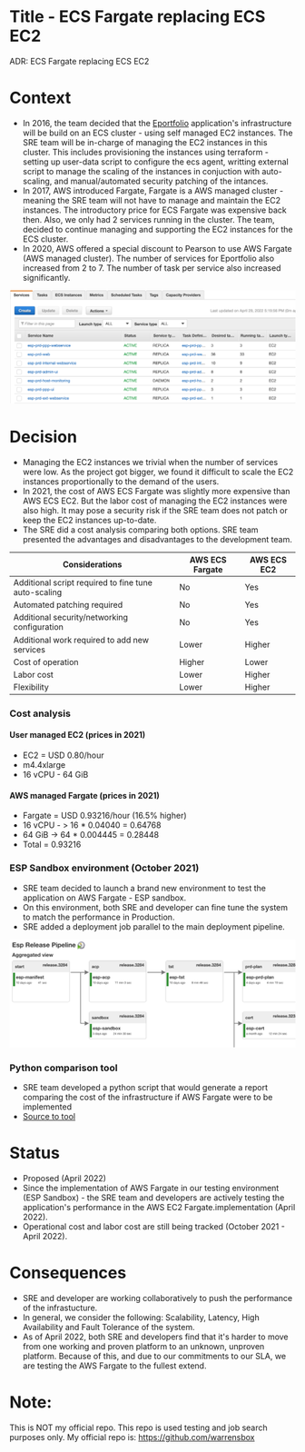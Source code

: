 # Title - ECS Fargate replacing ECS EC2
ADR: ECS Fargate replacing ECS EC2

# Context
- In 2016, the team decided that the [Eportfolio](https://www.edtpa.com/PageView.aspx?f=GEN_Prepare.html) application's infrastructure will be build on an ECS cluster  - using self managed EC2 instances. The SRE team will be in-charge of managing the EC2 instances in this cluster. This includes provisioning the instances using terraform - setting up user-data script to configure the ecs agent, writting external script to manage the scaling of the instances in conjuction with auto-scaling, and manual/automated security patching of the intances.
- In 2017, AWS introduced Fargate, Fargate is a AWS managed cluster - meaning the SRE team will not have to manage and maintain the EC2 instances. The introductory price for ECS Fargate was expensive back then. Also, we only had 2 services running in the cluster. The team, decided to continue managing and supporting the EC2 instances for the ECS cluster.
- In 2020, AWS offered a special discount to Pearson to use AWS Fargate (AWS managed cluster). The number of services for Eportfolio also increased from 2 to 7. The number of task per service also increased significantly. 

![Services and task](./ref/present-state.png)
# Decision 
- Managing the EC2 instances we trivial when the number of services were low. As the project got bigger, we found it difficult to scale the EC2 instances proportionally to the demand of the users. 
- In 2021, the cost of AWS ECS Fargate was slightly more expensive than AWS ECS EC2. But the labor cost of managing the EC2 instances were also high. It may pose a security risk if the SRE team does not patch or keep the EC2 instances up-to-date. 
- The SRE did a cost analysis comparing both options. SRE team presented the advantages and disadvantages to the development team.

| Considerations | AWS ECS Fargate | AWS ECS EC2 |
| ----------- | ----------- | ----------- |
| Additional script required to fine tune auto-scaling | No | Yes |
| Automated patching required | No | Yes |
| Additional security/networking configuration | No | Yes |
| Additional work required to add new services | Lower | Higher |
| Cost of operation | Higher | Lower |
| Labor cost | Lower | Higher |
| Flexibility | Lower | Higher |

### Cost analysis
#### User managed EC2 (prices in 2021)
- EC2 = USD 0.80/hour
- m4.4xlarge
- 16 vCPU - 64 GiB

#### AWS managed  Fargate (prices in 2021)
- Fargate = USD 0.93216/hour (16.5% higher)
- 16 vCPU - > 16 * 0.04040 = 0.64768
- 64 GiB -> 64 * 0.004445 = 0.28448
- Total = 0.93216

### ESP Sandbox environment (October 2021)
- SRE team decided to launch a brand new environment to test the application on AWS Fargate - ESP sandbox. 
- On this environment, both SRE and developer can fine tune the system to match the performance in Production.
- SRE added a deployment job parallel to the main deployment pipeline.

![ESP Sandbox environment](./ref/pipeline.png)

### Python comparison tool
- SRE team developed a python script that would generate a report comparing the cost of the infrastructure if AWS Fargate were to be implemented
- [Source to tool](./python-tool/README.md) 

# Status 
- Proposed (April 2022)
- Since the implementation of AWS Fargate in our testing environment (ESP Sandbox) - the SRE team and developers are actively testing the application's performance in the AWS EC2 Fargate.implementation (April 2022).
- Operational cost and labor cost are still being tracked (October 2021 - April 2022).

# Consequences 
- SRE and developer are working collaboratively to push the performance of the infrastucture.
- In general, we consider the following: Scalability, Latency, High Availability and Fault Tolerance of the system.
- As of April 2022, both SRE and developers find that it's harder to move from one working and proven platform to an unknown, unproven platform. Because of this, and due to our commitments to our SLA, we are testing the AWS Fargate to the fullest extend.

# Note:
This is NOT my official repo. This repo is used testing and job search purposes only. My official repo is: https://github.com/warrensbox
